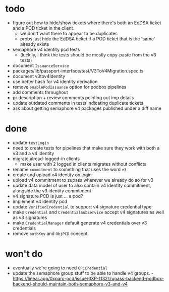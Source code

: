 # todo

- figure out how to hide/show tickets where there's both an EdDSA ticket and a POD ticket in the client.
  - we don't want there to appear to be duplicates
  - probs just hide the EdDSA ticket if a POD ticket that is the 'same' already exists
- semaphore v4 identity pcd tests
  - (luckily, i think the tests should be mostly copy-paste from the v3 tests)
- document `IssuanceService`
- packages/lib/passport-interface/test/V3ToV4Migration.spec.ts
- document v3tov4Identity
- use better hash for v4 identity derivation
- remove `enablePodIssuance` option for podbox pipelines
- add comments throughout
- pr description + review comments pointing out imp details
- update outdated comments in tests indicating duplicate tickets
- ask about getting semaphore v4 packages published under a diff name

# done

- update `testLogin`
- need to create tests for pipelines that make sure they work with both a v3 and a v4 identity
- migrate alread-logged-in clients
  - make user with 2 logged in clients migrates without conflicts
- rename `commitment` to something that uses the word `v3`
- create and upload v4 identity on login
- upload v4 commitment to zupass wherever we already do so for v3
- update data model of user to also contain v4 identity commitment, alongside the v3 identity commitment
- v4 signature PCD is just ... a pod?
- implement v4 identity pcd
- update `VerifiedCredential` to support v4 signature credential type
- make `Credential` and `CredentialSubservice` accept v4 signatures as well as v3 signatures
- make `CredentialManager` default generate v4 credentials over v3 credentials
- remove `authKey` and `ObjPCD` concept

# won't do

- eventually we're going to need `GPCCredential`
- update the semaphore group stuff to be able to handle v4 groups. - https://linear.app/0xparc-pcd/issue/0XP-1132/zupass-backend-podbox-backend-should-maintain-both-semaphore-v3-and-v4
